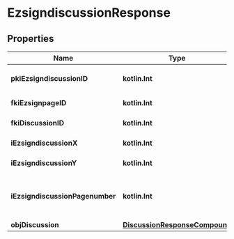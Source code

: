 
# EzsigndiscussionResponse

## Properties
Name | Type | Description | Notes
------------ | ------------- | ------------- | -------------
**pkiEzsigndiscussionID** | **kotlin.Int** | The unique ID of the Ezsigndiscussion | 
**fkiEzsignpageID** | **kotlin.Int** | The unique ID of the Ezsignpage | 
**fkiDiscussionID** | **kotlin.Int** | The unique ID of the Discussion | 
**iEzsigndiscussionX** | **kotlin.Int** | The x of the Ezsigndiscussion | 
**iEzsigndiscussionY** | **kotlin.Int** | The y of the Ezsigndiscussion | 
**iEzsigndiscussionPagenumber** | **kotlin.Int** | The page number in the Ezsigndocument for the Ezsigndiscussion | 
**objDiscussion** | [**DiscussionResponseCompound**](DiscussionResponseCompound.md) |  | 



